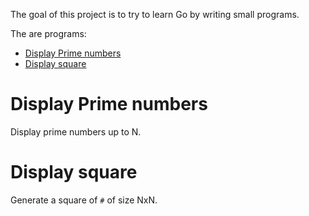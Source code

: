 The goal of this project is to try to learn Go by writing small programs.

The are programs:
* [Display Prime numbers](#display-prime-numbers)
* [Display square](#display-square)


# Display Prime numbers
Display prime numbers up to N. 

# Display square 
Generate a square of `#` of size NxN.
